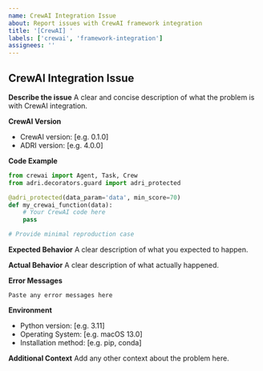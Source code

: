 ```yaml
---
name: CrewAI Integration Issue
about: Report issues with CrewAI framework integration
title: '[CrewAI] '
labels: ['crewai', 'framework-integration']
assignees: ''
---
```


## CrewAI Integration Issue

**Describe the issue**
A clear and concise description of what the problem is with CrewAI integration.

**CrewAI Version**
- CrewAI version: [e.g. 0.1.0]
- ADRI version: [e.g. 4.0.0]

**Code Example**
```python
from crewai import Agent, Task, Crew
from adri.decorators.guard import adri_protected

@adri_protected(data_param='data', min_score=70)
def my_crewai_function(data):
    # Your CrewAI code here
    pass

# Provide minimal reproduction case
```

**Expected Behavior**
A clear description of what you expected to happen.

**Actual Behavior**
A clear description of what actually happened.

**Error Messages**
```
Paste any error messages here
```

**Environment**
- Python version: [e.g. 3.11]
- Operating System: [e.g. macOS 13.0]
- Installation method: [e.g. pip, conda]

**Additional Context**
Add any other context about the problem here.
